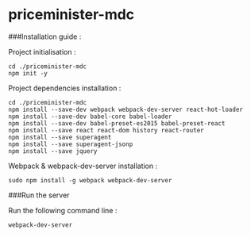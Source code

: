 # priceminister-mdc

###Installation guide :

Project initialisation :

```
cd ./priceminister-mdc
npm init -y
```

Project dependencies installation :
```
cd ./priceminister-mdc
npm install --save-dev webpack webpack-dev-server react-hot-loader
npm install --save-dev babel-core babel-loader
npm install --save-dev babel-preset-es2015 babel-preset-react
npm install --save react react-dom history react-router
npm install --save superagent
npm install --save superagent-jsonp
npm install --save jquery
```

Webpack & webpack-dev-server installation :
```
sudo npm install -g webpack webpack-dev-server
```

###Run the server

Run the following command line :
```
webpack-dev-server
```
